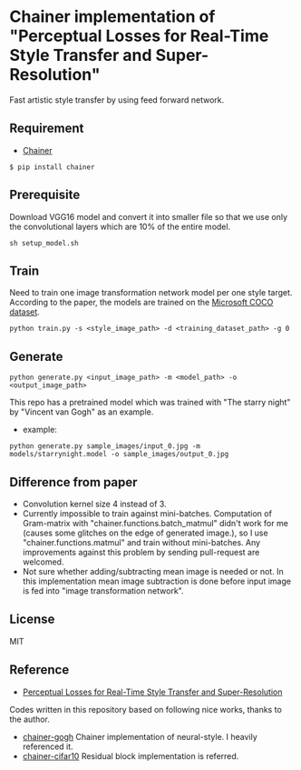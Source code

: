 # Chainer implementation of "Perceptual Losses for Real-Time Style Transfer and Super-Resolution"
Fast artistic style transfer by using feed forward network.

## Requirement
- [Chainer](https://github.com/pfnet/chainer)
```
$ pip install chainer
```

## Prerequisite
Download VGG16 model and convert it into smaller file so that we use only the convolutional layers which are 10% of the entire model.
```
sh setup_model.sh
```

## Train
Need to train one image transformation network model per one style target.
According to the paper, the models are trained on the [Microsoft COCO dataset](http://mscoco.org/dataset/#download).
```
python train.py -s <style_image_path> -d <training_dataset_path> -g 0
```

## Generate
```
python generate.py <input_image_path> -m <model_path> -o <output_image_path>
```

This repo has a pretrained model which was trained with "The starry night" by "Vincent van Gogh" as an example.
- example:
```
python generate.py sample_images/input_0.jpg -m models/starrynight.model -o sample_images/output_0.jpg
```

## Difference from paper
- Convolution kernel size 4 instead of 3.
- Currently impossible to train against mini-batches. Computation of Gram-matrix with "chainer.functions.batch_matmul" didn't work for me (causes some glitches on the edge of generated image.), so I use "chainer.functions.matmul" and train without mini-batches. Any improvements against this problem by sending pull-request are welcomed.
- Not sure whether adding/subtracting mean image is needed or not. In this implementation mean image subtraction is done before input image is fed into "image transformation network".

## License
MIT

## Reference
- [Perceptual Losses for Real-Time Style Transfer and Super-Resolution](http://arxiv.org/abs/1603.08155)

Codes written in this repository based on following nice works, thanks to the author.
- [chainer-gogh](https://github.com/mattya/chainer-gogh.git) Chainer implementation of neural-style. I heavily referenced it.
- [chainer-cifar10](https://github.com/mitmul/chainer-cifar10) Residual block implementation is referred.
